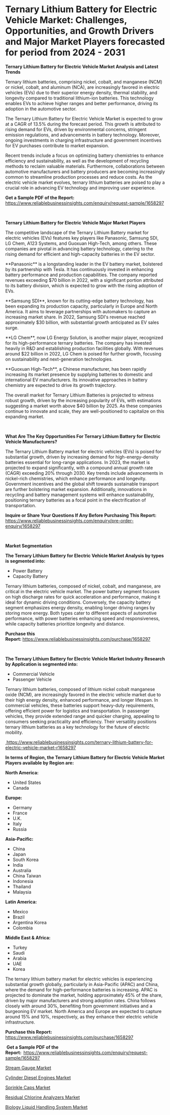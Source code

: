<p><h1>Ternary Lithium Battery for Electric Vehicle Market: Challenges, Opportunities, and Growth Drivers and Major Market Players forecasted for period from 2024 - 2031</h1></p><p><strong>Ternary Lithium Battery for Electric Vehicle Market Analysis and Latest Trends</strong></p>
<p><p>Ternary lithium batteries, comprising nickel, cobalt, and manganese (NCM) or nickel, cobalt, and aluminum (NCA), are increasingly favored in electric vehicles (EVs) due to their superior energy density, thermal stability, and longevity compared to traditional lithium-ion batteries. This technology enables EVs to achieve higher ranges and better performance, driving its adoption in the automotive sector.</p><p>The Ternary Lithium Battery for Electric Vehicle Market is expected to grow at a CAGR of 13.5% during the forecast period. This growth is attributed to rising demand for EVs, driven by environmental concerns, stringent emission regulations, and advancements in battery technology. Moreover, ongoing investments in charging infrastructure and government incentives for EV purchases contribute to market expansion.</p><p>Recent trends include a focus on optimizing battery chemistries to enhance efficiency and sustainability, as well as the development of recycling methods to reclaim valuable materials. Furthermore, collaborations between automotive manufacturers and battery producers are becoming increasingly common to streamline production processes and reduce costs. As the electric vehicle market evolves, ternary lithium batteries are poised to play a crucial role in advancing EV technology and improving user experience.</p></p>
<p><strong>Get a Sample PDF of the Report:&nbsp;</strong> <a href="https://www.reliablebusinessinsights.com/enquiry/request-sample/1658297?utm_campaign=48&utm_medium=2&utm_source=Github&utm_content=ia&utm_term=18112024&utm_id=ternary-lithium-battery-for-electric-vehicle">https://www.reliablebusinessinsights.com/enquiry/request-sample/1658297</a></p>
<p>&nbsp;</p>
<p><strong>Ternary Lithium Battery for Electric Vehicle Major Market Players</strong></p>
<p><p>The competitive landscape of the Ternary Lithium Battery market for electric vehicles (EVs) features key players like Panasonic, Samsung SDI, LG Chem, A123 Systems, and Guoxuan High-Tech, among others. These companies are pivotal in advancing battery technology, catering to the rising demand for efficient and high-capacity batteries in the EV sector.</p><p>**Panasonic** is a longstanding leader in the EV battery market, bolstered by its partnership with Tesla. It has continuously invested in enhancing battery performance and production capabilities. The company reported revenues exceeding $70 billion in 2022, with a significant portion attributed to its battery division, which is expected to grow with the rising adoption of EVs.</p><p>**Samsung SDI**, known for its cutting-edge battery technology, has been expanding its production capacity, particularly in Europe and North America. It aims to leverage partnerships with automakers to capture an increasing market share. In 2022, Samsung SDI's revenue reached approximately $30 billion, with substantial growth anticipated as EV sales surge.</p><p>**LG Chem**, now LG Energy Solution, is another major player, recognized for its high-performance ternary batteries. The company has invested heavily in R&D and establishing production facilities globally. With revenues around $22 billion in 2022, LG Chem is poised for further growth, focusing on sustainability and next-generation technologies.</p><p>**Guoxuan High-Tech**, a Chinese manufacturer, has been rapidly increasing its market presence by supplying batteries to domestic and international EV manufacturers. Its innovative approaches in battery chemistry are expected to drive its growth trajectory.</p><p>The overall market for Ternary Lithium Batteries is projected to witness robust growth, driven by the increasing popularity of EVs, with estimations suggesting a market worth above $40 billion by 2025. As these companies continue to innovate and scale, they are well-positioned to capitalize on this expanding market.</p></p>
<p>&nbsp;</p>
<p><strong>What Are The Key Opportunities For Ternary Lithium Battery for Electric Vehicle Manufacturers?</strong></p>
<p><p>The Ternary Lithium Battery market for electric vehicles (EVs) is poised for substantial growth, driven by increasing demand for high-energy-density batteries essential for long-range applications. In 2023, the market is projected to expand significantly, with a compound annual growth rate (CAGR) exceeding 20% through 2030. Key trends include advancements in nickel-rich chemistries, which enhance performance and longevity. Government incentives and the global shift towards sustainable transport are further bolstering market expansion. Additionally, innovations in recycling and battery management systems will enhance sustainability, positioning ternary batteries as a focal point in the electrification of transportation.</p></p>
<p><strong>Inquire or Share Your Questions If Any Before Purchasing This Report:</strong> <a href="https://www.reliablebusinessinsights.com/enquiry/pre-order-enquiry/1658297?utm_campaign=48&utm_medium=2&utm_source=Github&utm_content=ia&utm_term=18112024&utm_id=ternary-lithium-battery-for-electric-vehicle">https://www.reliablebusinessinsights.com/enquiry/pre-order-enquiry/1658297</a></p>
<p>&nbsp;</p>
<p><strong>Market Segmentation</strong></p>
<p><strong>The Ternary Lithium Battery for Electric Vehicle Market Analysis by types is segmented into:</strong></p>
<p><ul><li>Power Battery</li><li>Capacity Battery</li></ul></p>
<p><p>Ternary lithium batteries, composed of nickel, cobalt, and manganese, are critical in the electric vehicle market. The power battery segment focuses on high discharge rates for quick acceleration and performance, making it ideal for dynamic driving conditions. Conversely, the capacity battery segment emphasizes energy density, enabling longer driving ranges by storing more energy. Both types cater to different aspects of automotive performance, with power batteries enhancing speed and responsiveness, while capacity batteries prioritize longevity and distance.</p></p>
<p><strong>Purchase this Report:&nbsp;</strong><a href="https://www.reliablebusinessinsights.com/purchase/1658297?utm_campaign=48&utm_medium=2&utm_source=Github&utm_content=ia&utm_term=18112024&utm_id=ternary-lithium-battery-for-electric-vehicle">https://www.reliablebusinessinsights.com/purchase/1658297</a></p>
<p>&nbsp;</p>
<p><strong>The Ternary Lithium Battery for Electric Vehicle Market Industry Research by Application is segmented into:</strong></p>
<p><ul><li>Commercial Vehicle</li><li>Passenger Vehicle</li></ul></p>
<p><p>Ternary lithium batteries, composed of lithium nickel cobalt manganese oxide (NCM), are increasingly favored in the electric vehicle market due to their high energy density, enhanced performance, and longer lifespan. In commercial vehicles, these batteries support heavy-duty requirements, offering efficient power for logistics and transportation. In passenger vehicles, they provide extended range and quicker charging, appealing to consumers seeking practicality and efficiency. Their versatility positions ternary lithium batteries as a key technology for the future of electric mobility.</p></p>
<p><a href="https://www.reliablebusinessinsights.com/ternary-lithium-battery-for-electric-vehicle-market-r1658297?utm_campaign=48&utm_medium=2&utm_source=Github&utm_content=ia&utm_term=18112024&utm_id=ternary-lithium-battery-for-electric-vehicle">&nbsp;https://www.reliablebusinessinsights.com/ternary-lithium-battery-for-electric-vehicle-market-r1658297</a></p>
<p><strong>In terms of Region, the Ternary Lithium Battery for Electric Vehicle Market Players available by Region are:</strong></p>
<p>
    <p> <strong> North America: </strong>
        <ul>
            <li>United States</li>
            <li>Canada</li>
        </ul>
        </p> 
    <p> <strong> Europe: </strong>
        <ul>
            <li>Germany</li>
            <li>France</li>
            <li>U.K.</li>
            <li>Italy</li>
            <li>Russia</li>
        </ul>
        </p> 
    <p> <strong> Asia-Pacific: </strong>
        <ul>
            <li>China</li>
            <li>Japan</li>
            <li>South Korea</li>
            <li>India</li>
            <li>Australia</li>
            <li>China Taiwan</li>
            <li>Indonesia</li>
            <li>Thailand</li>
            <li>Malaysia</li>
        </ul>
        </p> 
    <p> <strong> Latin America: </strong>
        <ul>
            <li>Mexico</li>
            <li>Brazil</li>
            <li>Argentina Korea</li>
            <li>Colombia</li>
        </ul>
        </p> 
    <p> <strong> Middle East & Africa: </strong>
        <ul>
            <li>Turkey</li>
            <li>Saudi</li>
            <li>Arabia</li>
            <li>UAE</li>
            <li>Korea</li>
        </ul>
    </p>
    </p>
<p><p>The ternary lithium battery market for electric vehicles is experiencing substantial growth globally, particularly in Asia-Pacific (APAC) and China, where the demand for high-performance batteries is increasing. APAC is projected to dominate the market, holding approximately 45% of the share, driven by major manufacturers and strong adoption rates. China follows closely with around 30%, benefiting from government initiatives and a burgeoning EV market. North America and Europe are expected to capture around 15% and 10%, respectively, as they enhance their electric vehicle infrastructure.</p></p>
<p><strong>Purchase this Report: </strong><a href="https://www.reliablebusinessinsights.com/purchase/1658297?utm_campaign=48&utm_medium=2&utm_source=Github&utm_content=ia&utm_term=18112024&utm_id=ternary-lithium-battery-for-electric-vehicle">https://www.reliablebusinessinsights.com/purchase/1658297</a></p>
<p>&nbsp;<strong>Get a Sample PDF of the Report:&nbsp;&nbsp;</strong><a href="https://www.reliablebusinessinsights.com/enquiry/request-sample/1658297?utm_campaign=48&utm_medium=2&utm_source=Github&utm_content=ia&utm_term=18112024&utm_id=ternary-lithium-battery-for-electric-vehicle">https://www.reliablebusinessinsights.com/enquiry/request-sample/1658297</a></p>
<p><strong></strong></p>
<p><p><a href="https://issuu.com/reportprime-2/docs/stream-gauge-market-size-2030.pptx_ce9a677fed77a6?utm_campaign=48&utm_medium=2&utm_source=Github&utm_content=ia&utm_term=18112024&utm_id=ternary-lithium-battery-for-electric-vehicle">Stream Gauge Market</a></p><p><a href="https://www.linkedin.com/pulse/booming-cylinder-diesel-engines-market-sector-analysis-4dlze?utm_campaign=48&utm_medium=2&utm_source=Github&utm_content=ia&utm_term=18112024&utm_id=ternary-lithium-battery-for-electric-vehicle">Cylinder Diesel Engines Market</a></p><p><a href="https://issuu.com/reportprime-2/docs/sprinkle-caps-market-size-2030.pptx_b98462cbca0507?utm_campaign=48&utm_medium=2&utm_source=Github&utm_content=ia&utm_term=18112024&utm_id=ternary-lithium-battery-for-electric-vehicle">Sprinkle Caps Market</a></p><p><a href="https://www.linkedin.com/pulse/residual-chlorine-analyzers-market-growth-segmentation-regional-kxxke?utm_campaign=48&utm_medium=2&utm_source=Github&utm_content=ia&utm_term=18112024&utm_id=ternary-lithium-battery-for-electric-vehicle">Residual Chlorine Analyzers Market</a></p><p><a href="https://github.com/kathiestrine5ty/Market-Research-Report-List-1/blob/main/biology-liquid-handling-system-market.md?utm_campaign=48&utm_medium=2&utm_source=Github&utm_content=ia&utm_term=18112024&utm_id=ternary-lithium-battery-for-electric-vehicle">Biology Liquid Handling System Market</a></p></p>